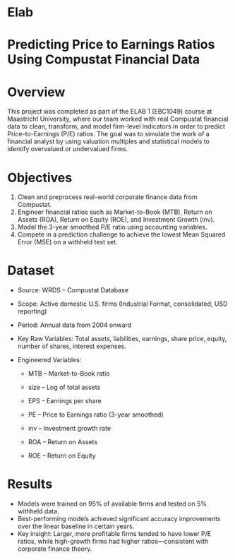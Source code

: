 # Elab
# Predicting Price to Earnings Ratios Using Compustat Financial Data

# Overview
This project was completed as part of the ELAB 1 (EBC1049) course at Maastricht University, where our team worked with real Compustat financial data to clean, transform, and model firm-level indicators in order to predict Price-to-Earnings (P/E) ratios.
The goal was to simulate the work of a financial analyst by using valuation multiples and statistical models to identify overvalued or undervalued firms.


# Objectives
1. Clean and preprocess real-world corporate finance data from Compustat.
2. Engineer financial ratios such as Market-to-Book (MTB), Return on Assets (ROA), Return on Equity (ROE), and Investment Growth (inv).
3. Model the 3-year smoothed P/E ratio using accounting variables.
4. Compete in a prediction challenge to achieve the lowest Mean Squared Error (MSE) on a withheld test set.

# Dataset
- Source: WRDS – Compustat Database
- Scope: Active domestic U.S. firms (Industrial Format, consolidated, USD reporting)
- Period: Annual data from 2004 onward
- Key Raw Variables: Total assets, liabilities, earnings, share price, equity, number of shares, interest expenses.

- Engineered Variables:

  - MTB – Market-to-Book ratio

  - size – Log of total assets

  - EPS – Earnings per share

  - PE – Price to Earnings ratio (3-year smoothed)

  - inv – Investment growth rate

  - ROA – Return on Assets

  - ROE – Return on Equity

# Results
- Models were trained on 95% of available firms and tested on 5% withheld data.
- Best-performing models achieved significant accuracy improvements over the linear baseline in certain years.
- Key insight: Larger, more profitable firms tended to have lower P/E ratios, while high-growth firms had higher ratios—consistent with corporate finance theory.
